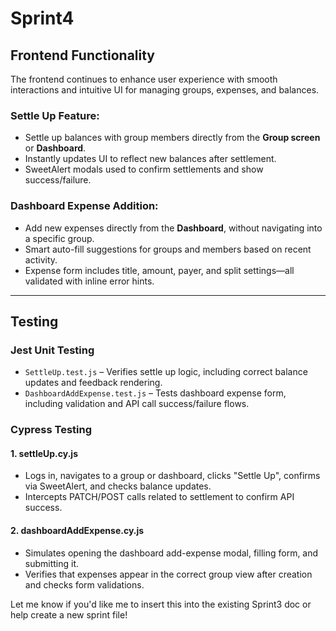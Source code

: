 # Sprint4

## Frontend Functionality  
The frontend continues to enhance user experience with smooth interactions and intuitive UI for managing groups, expenses, and balances.

### Settle Up Feature:
- Settle up balances with group members directly from the **Group screen** or **Dashboard**.
- Instantly updates UI to reflect new balances after settlement.
- SweetAlert modals used to confirm settlements and show success/failure.

### Dashboard Expense Addition:
- Add new expenses directly from the **Dashboard**, without navigating into a specific group.
- Smart auto-fill suggestions for groups and members based on recent activity.
- Expense form includes title, amount, payer, and split settings—all validated with inline error hints.

---

## Testing

### Jest Unit Testing

- `SettleUp.test.js` – Verifies settle up logic, including correct balance updates and feedback rendering.
- `DashboardAddExpense.test.js` – Tests dashboard expense form, including validation and API call success/failure flows.

### Cypress Testing

#### 1. settleUp.cy.js

- Logs in, navigates to a group or dashboard, clicks "Settle Up", confirms via SweetAlert, and checks balance updates.
- Intercepts PATCH/POST calls related to settlement to confirm API success.

#### 2. dashboardAddExpense.cy.js

- Simulates opening the dashboard add-expense modal, filling form, and submitting it.
- Verifies that expenses appear in the correct group view after creation and checks form validations.

Let me know if you'd like me to insert this into the existing Sprint3 doc or help create a new sprint file!

